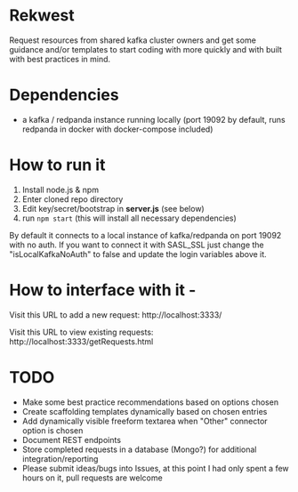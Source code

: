 # Rekwest
Request resources from shared kafka cluster owners and get some guidance and/or templates to start coding with more quickly and with built with best practices in mind.

# Dependencies
- a kafka / redpanda instance running locally (port 19092 by default, runs redpanda in docker with docker-compose included)

# How to run it 
1. Install node.js & npm
2. Enter cloned repo directory
3. Edit key/secret/bootstrap in **server.js** (see below)
4. run `npm start` (this will install all necessary dependencies)

By default it connects to a local instance of kafka/redpanda on port 19092 with no auth. If you want to connect it with SASL_SSL just change the "isLocalKafkaNoAuth" to false and update the login variables above it.

# How to interface with it - 
Visit this URL to add a new request: http://localhost:3333/

Visit this URL to view existing requests: http://localhost:3333/getRequests.html

# TODO

- Make some best practice recommendations based on options chosen
- Create scaffolding templates dynamically based on chosen entries
- Add dynamically visible freeform textarea when "Other" connector option is chosen
- Document REST endpoints
- Store completed requests in a database (Mongo?) for additional integration/reporting
- Please submit ideas/bugs into Issues, at this point I had only spent a few hours on it, pull requests are welcome
